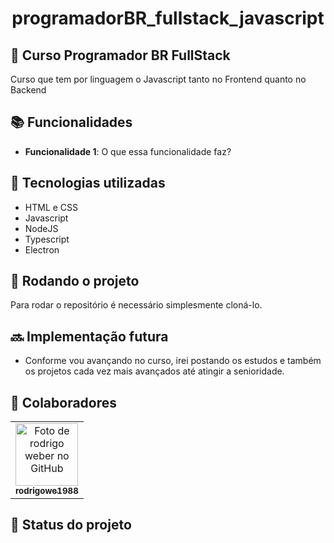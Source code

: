 
<h1 align="center">programadorBR_fullstack_javascript</h1>

## :memo: Curso Programador BR FullStack
Curso que tem por linguagem o Javascript tanto no Frontend quanto no Backend

## :books: Funcionalidades
* <b>Funcionalidade 1</b>: O que essa funcionalidade faz?

## :wrench: Tecnologias utilizadas
* HTML e CSS
* Javascript
* NodeJS
* Typescript
* Electron

## :rocket: Rodando o projeto
Para rodar o repositório é necessário simplesmente cloná-lo.

## :soon: Implementação futura
* Conforme vou avançando no curso, irei postando os estudos e também os projetos cada vez mais avançados até atingir a senioridade. 

## :handshake: Colaboradores
<table>
  <tr>
    <td align="center">
      <a href="http://github.com/rodrigowe1988">
        <img src="https://avatars.githubusercontent.com/u/60714212?s=40&v=44" width="100px;" alt="Foto de rodrigo weber no GitHub"/><br>
        <sub>
          <b>rodrigowe1988</b>
        </sub>
      </a>
    </td>
  </tr>
</table>

## :dart: Status do projeto
